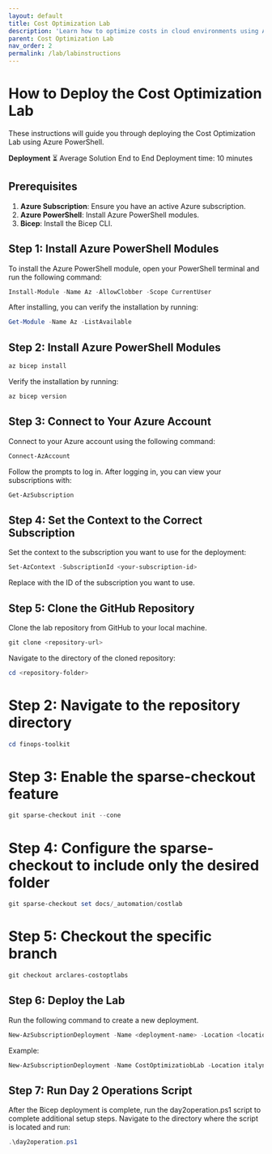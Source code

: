 ```yaml
---
layout: default
title: Cost Optimization Lab
description: 'Learn how to optimize costs in cloud environments using Azure tools and best practices.'
parent: Cost Optimization Lab
nav_order: 2
permalink: /lab/labinstructions
---
```



# How to Deploy the Cost Optimization Lab

These instructions will guide you through deploying the Cost Optimization Lab using Azure PowerShell. 

**Deployment**
⏳ Average Solution End to End Deployment time: 10 minutes

## Prerequisites

1. **Azure Subscription**: Ensure you have an active Azure subscription.
2. **Azure PowerShell**: Install Azure PowerShell modules.
3. **Bicep**: Install the Bicep CLI.

## Step 1: Install Azure PowerShell Modules

To install the Azure PowerShell module, open your PowerShell terminal and run the following command:

```powershell
Install-Module -Name Az -AllowClobber -Scope CurrentUser
```

After installing, you can verify the installation by running:

```powershell
Get-Module -Name Az -ListAvailable
```


## Step 2: Install Azure PowerShell Modules

```powershell
az bicep install
```

Verify the installation by running:

```powershell
az bicep version
```

## Step 3: Connect to Your Azure Account

Connect to your Azure account using the following command:

```powershell
Connect-AzAccount
```

Follow the prompts to log in. After logging in, you can view your subscriptions with:

```powershell
Get-AzSubscription
```

## Step 4: Set the Context to the Correct Subscription

Set the context to the subscription you want to use for the deployment:

```powershell
Set-AzContext -SubscriptionId <your-subscription-id>
```

Replace <your-subscription-id> with the ID of the subscription you want to use.

## Step 5: Clone the GitHub Repository

Clone the lab repository from GitHub to your local machine. 

```powershell
git clone <repository-url>
```


Navigate to the directory of the cloned repository:

```powershell
cd <repository-folder>
```


# Step 2: Navigate to the repository directory

```powershell
cd finops-toolkit
```
# Step 3: Enable the sparse-checkout feature

```powershell
git sparse-checkout init --cone
```

# Step 4: Configure the sparse-checkout to include only the desired folder

```powershell
git sparse-checkout set docs/_automation/costlab
```
# Step 5: Checkout the specific branch

```powershell
git checkout arclares-costoptlabs
```

## Step 6: Deploy the Lab

Run the following command to create a new deployment. 

```powershell
New-AzSubscriptionDeployment -Name <deployment-name> -Location <location> -TemplateFile <template-file>
```

Example:

```powershell
New-AzSubscriptionDeployment -Name CostOptimizatiobLab -Location italynorth -TemplateFile main.bicep
```

## Step 7: Run Day 2 Operations Script

After the Bicep deployment is complete, run the day2operation.ps1 script to complete additional setup steps. Navigate to the directory where the script is located and run:

```powershell
.\day2operation.ps1
```